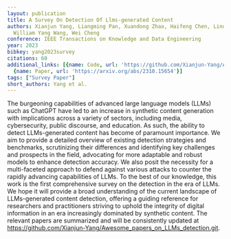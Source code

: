 ```yaml
---
layout: publication
title: A Survey On Detection Of Llms-generated Content
authors: Xianjun Yang, Liangming Pan, Xuandong Zhao, Haifeng Chen, Linda Petzold,
  William Yang Wang, Wei Cheng
conference: IEEE Transactions on Knowledge and Data Engineering
year: 2023
bibkey: yang2023survey
citations: 60
additional_links: [{name: Code, url: 'https://github.com/Xianjun-Yang/Awesome_papers_on_LLMs_detection.git'},
  {name: Paper, url: 'https://arxiv.org/abs/2310.15654'}]
tags: ["Survey Paper"]
short_authors: Yang et al.
---
```

The burgeoning capabilities of advanced large language models (LLMs) such as
ChatGPT have led to an increase in synthetic content generation with
implications across a variety of sectors, including media, cybersecurity,
public discourse, and education. As such, the ability to detect LLMs-generated
content has become of paramount importance. We aim to provide a detailed
overview of existing detection strategies and benchmarks, scrutinizing their
differences and identifying key challenges and prospects in the field,
advocating for more adaptable and robust models to enhance detection accuracy.
We also posit the necessity for a multi-faceted approach to defend against
various attacks to counter the rapidly advancing capabilities of LLMs. To the
best of our knowledge, this work is the first comprehensive survey on the
detection in the era of LLMs. We hope it will provide a broad understanding of
the current landscape of LLMs-generated content detection, offering a guiding
reference for researchers and practitioners striving to uphold the integrity of
digital information in an era increasingly dominated by synthetic content. The
relevant papers are summarized and will be consistently updated at
https://github.com/Xianjun-Yang/Awesome_papers_on_LLMs_detection.git.